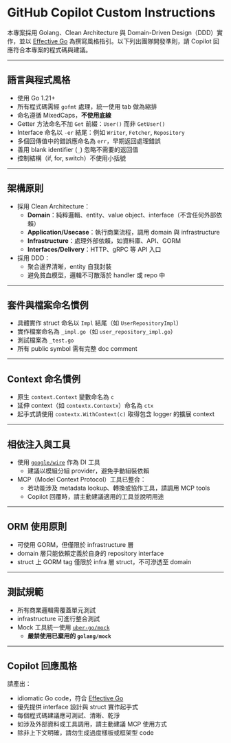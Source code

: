 # GitHub Copilot Custom Instructions

本專案採用 Golang、Clean Architecture 與 Domain-Driven Design（DDD）實作，並以 [Effective Go](https://go.dev/doc/effective_go) 為撰寫風格指引。以下列出團隊開發準則，請 Copilot 回應符合本專案的程式碼與建議。

---

## 語言與程式風格

- 使用 Go 1.21+
- 所有程式碼需經 `gofmt` 處理，統一使用 tab 做為縮排
- 命名遵循 MixedCaps，**不使用底線**
- Getter 方法命名不加 `Get` 前綴：`User()` 而非 `GetUser()`
- Interface 命名以 `-er` 結尾：例如 `Writer`, `Fetcher`, `Repository`
- 多個回傳值中的錯誤應命名為 `err`，早期返回處理錯誤
- 善用 blank identifier (`_`) 忽略不需要的返回值
- 控制結構（if, for, switch）不使用小括號

---

## 架構原則

- 採用 Clean Architecture：
  - **Domain**：純粹邏輯、entity、value object、interface（不含任何外部依賴）
  - **Application/Usecase**：執行商業流程，調用 domain 與 infrastructure
  - **Infrastructure**：處理外部依賴，如資料庫、API、GORM
  - **Interfaces/Delivery**：HTTP、gRPC 等 API 入口
- 採用 DDD：
  - 聚合邊界清晰，entity 自我封裝
  - 避免貧血模型，邏輯不可散落於 handler 或 repo 中

---

## 套件與檔案命名慣例

- 具體實作 struct 命名以 `Impl` 結尾（如 `UserRepositoryImpl`）
- 實作檔案命名為 `_impl.go`（如 `user_repository_impl.go`）
- 測試檔案為 `_test.go`
- 所有 public symbol 需有完整 doc comment

---

## Context 命名慣例

- 原生 `context.Context` 變數命名為 `c`
- 延伸 context（如 `contextx.Contextx`）命名為 `ctx`
- 起手式請使用 `contextx.WithContext(c)` 取得包含 logger 的擴展 context

---

## 相依注入與工具

- 使用 [`google/wire`](https://github.com/google/wire) 作為 DI 工具
  - 建議以模組分組 provider，避免手動組裝依賴
- MCP（Model Context Protocol）工具已整合：
  - 若功能涉及 metadata lookup、轉換或協作工具，請調用 MCP tools
  - Copilot 回覆時，請主動建議適用的工具並說明用途

---

## ORM 使用原則

- 可使用 GORM，但僅限於 infrastructure 層
- domain 層只能依賴定義於自身的 repository interface
- struct 上 GORM tag 僅限於 infra 層 struct，不可滲透至 domain

---

## 測試規範

- 所有商業邏輯需覆蓋單元測試
- infrastructure 可進行整合測試
- Mock 工具統一使用 [`uber-go/mock`](https://github.com/uber-go/mock)
  - **嚴禁使用已棄用的 `golang/mock`**

---

## Copilot 回應風格

請產出：
- idiomatic Go code，符合 [Effective Go](https://go.dev/doc/effective_go)
- 優先提供 interface 設計與 struct 實作起手式
- 每個程式碼建議應可測試、清晰、乾淨
- 如涉及外部資料或工具調用，請主動建議 MCP 使用方式
- 除非上下文明確，請勿生成過度樣板或框架型 code